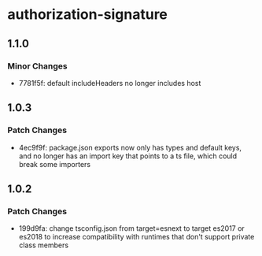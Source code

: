# authorization-signature

## 1.1.0

### Minor Changes

- 7781f5f: default includeHeaders no longer includes host

## 1.0.3

### Patch Changes

- 4ec9f9f: package.json exports now only has types and default keys, and no longer has an import key that points to a ts file, which could break some importers

## 1.0.2

### Patch Changes

- 199d9fa: change tsconfig.json from target=esnext to target es2017 or es2018 to increase compatibility with runtimes that don't support private class members

